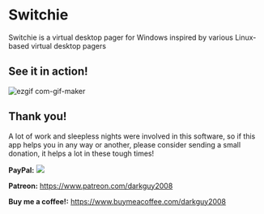 # Switchie
Switchie is a virtual desktop pager for Windows inspired by various Linux-based virtual desktop pagers

## See it in action!
![ezgif com-gif-maker](https://user-images.githubusercontent.com/6304136/137613395-46a951d0-f714-4b54-aa4a-83858e35c5d5.gif)

## Thank you!

A lot of work and sleepless nights were involved in this software, so if this app helps you in any way or another, please consider sending a small donation, it helps a lot in these tough times! 

**PayPal:** [<img src="https://www.paypalobjects.com/en_US/i/btn/btn_donate_LG.gif">](https://www.paypal.com/donate?hosted_button_id=H2YLSRHBQJ94G)

**Patreon:** https://www.patreon.com/darkguy2008

**Buy me a coffee!:** https://www.buymeacoffee.com/darkguy2008
